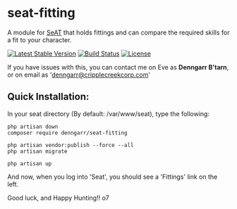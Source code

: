 # seat-fitting
A module for [SeAT](https://github.com/eveseat/seat) that holds fittings and can compare the required skills for a fit to your character.

[![Latest Stable Version](https://img.shields.io/packagist/v/denngarr/seat-fitting.svg?style=flat-square)]()
[![Build Status](https://img.shields.io/travis/dysath/seat-fitting.svg?style=flat-square)](https://travis-ci.org/dysath/seat-srp)
[![License](https://img.shields.io/badge/license-GPLv2-blue.svg?style=flat-square)](https://raw.githubusercontent.com/dysath/seat-srp/master/LICENSE)

If you have issues with this, you can contact me on Eve as **Denngarr B'tarn**, or on email as 'denngarr@cripplecreekcorp.com'

## Quick Installation:

In your seat directory (By default:  /var/www/seat), type the following:

```
php artisan down
composer require denngarr/seat-fitting

php artisan vendor:publish --force --all
php artisan migrate

php artisan up
```

And now, when you log into 'Seat', you should see a 'Fittings' link on the left.

Good luck, and Happy Hunting!!  o7


